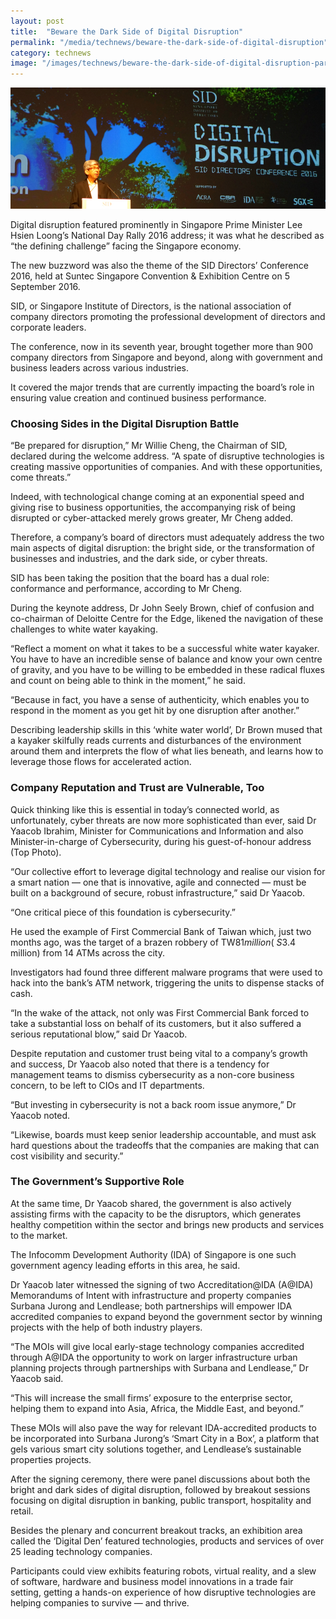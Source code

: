 ```yaml
---
layout: post
title:  "Beware the Dark Side of Digital Disruption"
permalink: "/media/technews/beware-the-dark-side-of-digital-disruption"
category: technews
image: "/images/technews/beware-the-dark-side-of-digital-disruption-part-1.png"
---
```


![Beware the Dark Side of Digital Disruption](/images/technews/beware-the-dark-side-of-digital-disruption-part-1.png)

Digital disruption featured prominently in Singapore Prime Minister Lee Hsien Loong’s National Day Rally 2016 address; it was what he described as “the defining challenge” facing the Singapore economy.

The new buzzword was also the theme of the SID Directors’ Conference 2016, held at Suntec Singapore Convention & Exhibition Centre on 5 September 2016.

SID, or Singapore Institute of Directors, is the national association of company directors promoting the professional development of directors and corporate leaders. 

The conference, now in its seventh year, brought together more than 900 company directors from Singapore and beyond, along with government and business leaders across various industries. 

It covered the major trends that are currently impacting the board’s role in ensuring value creation and continued business performance.

### **Choosing Sides in the Digital Disruption Battle**
“Be prepared for disruption,” Mr Willie Cheng, the Chairman of SID, declared during the welcome address. “A spate of disruptive technologies is creating massive opportunities of companies. And with these opportunities, come threats.” 

Indeed, with technological change coming at an exponential speed and giving rise to business opportunities, the accompanying risk of being disrupted or cyber-attacked merely grows greater, Mr Cheng added.

Therefore, a company’s board of directors must adequately address the two main aspects of digital disruption: the bright side, or the transformation of businesses and industries, and the dark side, or cyber threats. 

SID has been taking the position that the board has a dual role: conformance and performance, according to Mr Cheng.

During the keynote address, Dr John Seely Brown, chief of confusion and co-chairman of Deloitte Centre for the Edge, likened the navigation of these challenges to white water kayaking. 

“Reflect a moment on what it takes to be a successful white water kayaker. You have to have an incredible sense of balance and know your own centre of gravity, and you have to be willing to be embedded in these radical fluxes and count on being able to think in the moment,” he said. 

“Because in fact, you have a sense of authenticity, which enables you to respond in the moment as you get hit by one disruption after another.”

Describing leadership skills in this ‘white water world’, Dr Brown mused that a kayaker skilfully reads currents and disturbances of the environment around them and interprets the flow of what lies beneath, and learns how to leverage those flows for accelerated action.

### **Company Reputation and Trust are Vulnerable, Too**
Quick thinking like this is essential in today’s connected world, as unfortunately, cyber threats are now more sophisticated than ever, said Dr Yaacob Ibrahim,  Minister for Communications and Information and also Minister-in-charge of Cybersecurity, during his guest-of-honour address (Top Photo).

“Our collective effort to leverage digital technology and realise our vision for a smart nation — one that is innovative, agile and connected — must be built on a background of secure, robust infrastructure,” said Dr Yaacob. 

“One critical piece of this foundation is cybersecurity.”

He used the example of First Commercial Bank of Taiwan which, just two months ago, was the target of a brazen robbery of TW$81 million (~S$3.4 million) from 14 ATMs across the city. 

Investigators had found three different malware programs that were used to hack into the bank’s ATM network, triggering the units to dispense stacks of cash. 

“In the wake of the attack, not only was First Commercial Bank forced to take a substantial loss on behalf of its customers, but it also suffered a serious reputational blow,” said Dr Yaacob. 

Despite reputation and customer trust being vital to a company’s growth and success, Dr Yaacob also noted that there is a tendency for management teams to dismiss cybersecurity as a non-core business concern, to be left to CIOs and IT departments. 

“But investing in cybersecurity is not a back room issue anymore,” Dr Yaacob noted. 

“Likewise, boards must keep senior leadership accountable, and must ask hard questions about the tradeoffs that the companies are making that can cost visibility and security.”

### **The Government’s Supportive Role**
At the same time, Dr Yaacob shared, the government is also actively assisting firms with the capacity to be the disruptors, which generates healthy competition within the sector and brings new products and services to the market. 

The Infocomm Development Authority (IDA) of Singapore is one such government agency leading efforts in this area, he said.

Dr Yaacob later witnessed the signing of two Accreditation@IDA (A@IDA) Memorandums of Intent with infrastructure and property companies Surbana Jurong and Lendlease; both partnerships will empower IDA accredited companies to expand beyond the government sector by winning projects with the help of both industry players.

“The MOIs will give local early-stage technology companies accredited through A@IDA the opportunity to work on larger infrastructure urban planning projects through partnerships with Surbana and Lendlease,” Dr Yaacob said. 

“This will increase the small firms’ exposure to the enterprise sector, helping them to expand into Asia, Africa, the Middle East, and beyond.”

These MOIs will also pave the way for relevant IDA-accredited products to be incorporated into Surbana Jurong’s ‘Smart City in a Box’, a platform that gels various smart city solutions together, and Lendlease’s sustainable properties projects. 

After the signing ceremony, there were panel discussions about both the bright and dark sides of digital disruption, followed by breakout sessions focusing on digital disruption in banking, public transport, hospitality and retail.

Besides the plenary and concurrent breakout tracks, an exhibition area called the ‘Digital Den’ featured technologies, products and services of over 25 leading technology companies.

Participants could view exhibits featuring robots, virtual reality, and a slew of software, hardware and business model innovations in a trade fair setting, getting a hands-on experience of how disruptive technologies are helping companies to survive — and thrive.
